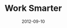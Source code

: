 ---
layout: media
category: media
series: "How to Love Your Job"
title: "Work Smarter"
date: 2012-09-10
description: "Todd Henry talks about how to build capacity in our lives to do great work."
video: "https://s3.amazonaws.com/crossroadsvideomessages/htlyj_04.mp4"
video-poster: "https://www.crossroads.net/uploadedfiles/htlyj_04_still.jpg"
---